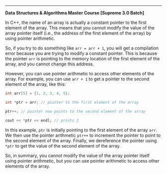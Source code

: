 
---

**Data Structures & Algorithms Master Course [Supreme 3.0 Batch]**

In C++, the name of an array is actually a constant pointer to the first element of the array. This means that you cannot modify the value of the array pointer itself (i.e., the address of the first element of the array) by using pointer arithmetic.

So, if you try to do something like `arr = arr + 1`, you will get a compilation error because you are trying to modify a constant pointer. This is because the pointer `arr` is pointing to the memory location of the first element of the array, and you cannot change this address.

However, you can use pointer arithmetic to access other elements of the array. For example, you can use `arr + 1` to get a pointer to the second element of the array, like this:

```cpp
int arr[5] = {1, 2, 3, 4, 5};

int *ptr = arr; // pointer to the first element of the array

ptr++; // pointer now points to the second element of the array

cout << *ptr << endl; // prints 2
```

In this example, `ptr` is initially pointing to the first element of the array `arr`. We then use the pointer arithmetic `ptr++` to increment the pointer to point to the second element of the array. Finally, we dereference the pointer using `*ptr` to get the value of the second element of the array.

So, in summary, you cannot modify the value of the array pointer itself using pointer arithmetic, but you can use pointer arithmetic to access other elements of the array.